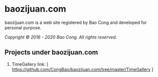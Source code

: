 # baozijuan.com

baozijuan.com is a web site registered by Bao Cong and developed for personal purpose.

*Copyright &copy; 2016 - 2020 Bao Cong. All rights reserved.*

## Projects under baozijuan.com

1. TimeGallery link: [ https://github.com/CongBao/baozijuan.com/tree/master/TimeGallery ]
